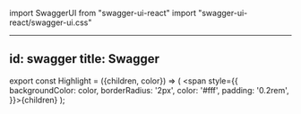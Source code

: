 import SwaggerUI from "swagger-ui-react"
import "swagger-ui-react/swagger-ui.css"

---
id: swagger
title: Swagger
---

<SwaggerUI url="https://openbankapiargentina.azurewebsites.net/swagger/v1/swagger.json"/>

export const Highlight = ({children, color}) => ( <span style={{
      backgroundColor: color,
      borderRadius: '2px',
      color: '#fff',
      padding: '0.2rem',
    }}>{children}</span> );

